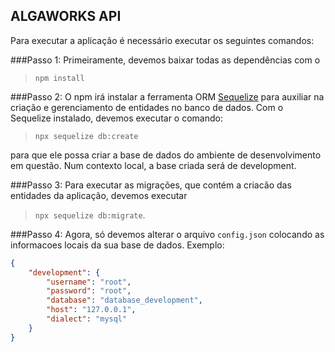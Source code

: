 ## ALGAWORKS API

Para executar a aplicação é necessário executar os seguintes comandos:

###Passo 1:
Primeiramente, devemos baixar todas as dependências com o

> `npm install `

###Passo 2:
O npm irá instalar a ferramenta ORM [Sequelize](https://www.npmjs.com/package/sequelize) para auxiliar na
criação e gerenciamento de entidades no banco de dados. Com o Sequelize instalado, devemos executar o comando:

>`npx sequelize db:create`

para que ele possa criar a base de dados do ambiente de desenvolvimento em questão. 
Num contexto local, a base criada será de development.

###Passo 3:
Para executar as migrações, que contém a criacão das entidades da aplicação, devemos executar

>`npx sequelize db:migrate`.

###Passo 4:
Agora, só devemos alterar o arquivo `config.json` colocando as informacoes locais da sua base de dados. Exemplo:

```json
{
    "development": {
        "username": "root",
        "password": "root",
        "database": "database_development",
        "host": "127.0.0.1",
        "dialect": "mysql"
    }
}
```